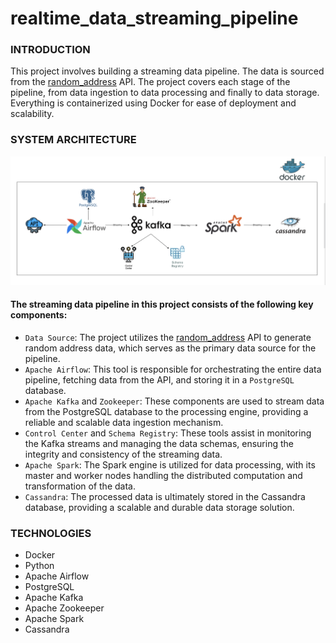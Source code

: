 # realtime_data_streaming_pipeline

### INTRODUCTION
This project involves building a streaming data pipeline. The data is sourced from the [random_address](https://random-data-api.com/api/v2/addresses) API. The project covers each stage of the pipeline, from data ingestion to data processing and finally to data storage. Everything is containerized using Docker for ease of deployment and scalability.

### SYSTEM ARCHITECTURE
![system architecture](system_architecture.png)
#### The streaming data pipeline in this project consists of the following key components:
- `Data Source`: The project utilizes the [random_address](https://random-data-api.com/api/v2/addresses) API to generate random address data, which serves as the primary data source for the pipeline.
- `Apache Airflow`: This tool is responsible for orchestrating the entire data pipeline, fetching data from the API, and storing it in a `PostgreSQL` database.
- `Apache Kafka` and `Zookeeper`: These components are used to stream data from the PostgreSQL database to the processing engine, providing a reliable and scalable data ingestion mechanism.
- `Control Center` and `Schema Registry`: These tools assist in monitoring the Kafka streams and managing the data schemas, ensuring the integrity and consistency of the streaming data.
- `Apache Spark`: The Spark engine is utilized for data processing, with its master and worker nodes handling the distributed computation and transformation of the data.
- `Cassandra`: The processed data is ultimately stored in the Cassandra database, providing a scalable and durable data storage solution.

### TECHNOLOGIES
- Docker
- Python
- Apache Airflow
- PostgreSQL
- Apache Kafka
- Apache Zookeeper
- Apache Spark
- Cassandra


